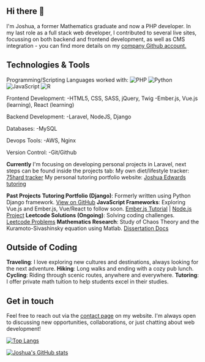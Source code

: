 ## Hi there 👋
I'm Joshua, a former Mathematics graduate and now a PHP developer.
In my last role as a full stack web developer, I contributed to several live sites, focussing on both backend and frontend development, as well as CMS integration -  you can find more details on my <a href="https://github.com/joshd3r">company Github account.</a>

## Technologies & Tools
Programming/Scripting Languages worked with:
![PHP](https://img.shields.io/badge/PHP-777BB4?logo=php&logoColor=white)
![Python](https://img.shields.io/badge/Python-3776AB?logo=python&logoColor=white)
![JavaScript](https://img.shields.io/badge/JavaScript-F7DF1E?logo=javascript&logoColor=black)
![R](https://img.shields.io/badge/r-%23276DC3.svg?style=for-the-badge&logo=r&logoColor=white)

Frontend Development:
-HTML5, CSS, SASS, jQuery, Twig
-Ember.js, Vue.js (learning), React (learning)

Backend Development:
-Laravel, NodeJS, Django

Databases: 
-MySQL

Devops Tools:
-AWS, Nginx

Version Control:
-Git/Github

<b>Currently</b>
I'm focusing on developing personal projects in Laravel, next steps can be found inside the projects tab:
My own diet/lifestyle tracker: <a href="https://github.com/joshedwbit/75-hard">75hard tracker</a>
My personal tutoring portfolio website: <a href="https://github.com/joshedwbit/laravel-tutoring-portfolio">Joshua Edwards tutoring</a>

<b>Past Projects</b>
**Tutoring Portfolio (Django)**: Formerly written using Python Django framework. [View on GitHub](https://github.com/joshedwbit/DjangoWebsiteRedesign)
**JavaScript Frameworks**: Exploring Vue.js and Ember.js, Vue/React to follow soon. [Ember.js Tutorial](https://github.com/joshedwbit/emberjs-tutorial) | [Node.js Project](https://github.com/joshedwbit/NodeJSProject)
**Leetcode Solutions (Ongoing)**: Solving coding challenges. [Leetcode Problems](https://github.com/joshedwbit/leetcodeProblems)
**Mathematics Research**: Study of Chaos Theory and the Kuramoto-Sivashinsky equation using Matlab. [Dissertation Docs](https://github.com/joshedwbit/Dissertationdocs)

## Outside of Coding
**Traveling**: I love exploring new cultures and destinations, always looking for the next adventure.
**Hiking**: Long walks and ending with a cozy pub lunch.
**Cycling**: Riding through scenic routes, anywhere and everywhere.
**Tutoring**: I offer private math tuition to help students excel in their studies.

## Get in touch
Feel free to reach out via the [contact page](https://www.joshuaedwardstutoring.com/contact) on my website. I'm always open to discussing new opportunities, collaborations, or just chatting about web development!

[![Top Langs](https://github-readme-stats.vercel.app/api/top-langs/?username=joshedwbit&layout=compact)](https://github.com/joshedwbit)

[![Joshua's GitHub stats](https://github-readme-stats.vercel.app/api?username=joshedwbit&show_icons=true&count_private=true&theme=jolly)](https://github.com/joshedwbit)


<!--
**joshedwbit/joshedwbit** is a ✨ _special_ ✨ repository because its `README.md` (this file) appears on your GitHub profile.

Here are some ideas to get you started:

- 🔭 I’m currently working on ...
- 🌱 I’m currently learning ...
- 👯 I’m looking to collaborate on ...
- 🤔 I’m looking for help with ...
- 💬 Ask me about ...
- 📫 How to reach me: ...
- 😄 Pronouns: ...
- ⚡ Fun fact: ...
-->
